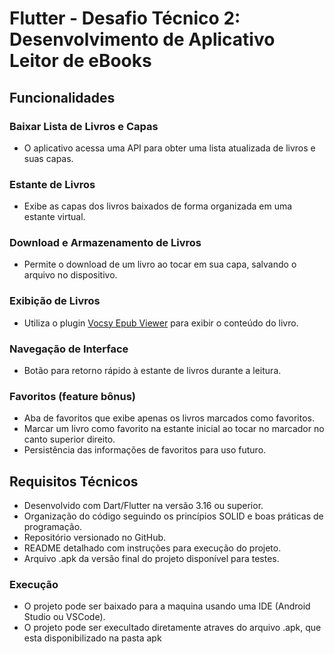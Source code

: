 # Flutter - Desafio Técnico 2: Desenvolvimento de Aplicativo Leitor de eBooks

## Funcionalidades

### Baixar Lista de Livros e Capas
- O aplicativo acessa uma API para obter uma lista atualizada de livros e suas capas.

### Estante de Livros
- Exibe as capas dos livros baixados de forma organizada em uma estante virtual.

### Download e Armazenamento de Livros
- Permite o download de um livro ao tocar em sua capa, salvando o arquivo no dispositivo.

### Exibição de Livros
- Utiliza o plugin [Vocsy Epub Viewer](https://pub.dev/packages/vocsy_epub_viewer) para exibir o conteúdo do livro.

### Navegação de Interface
- Botão para retorno rápido à estante de livros durante a leitura.

### Favoritos (feature bônus)
- Aba de favoritos que exibe apenas os livros marcados como favoritos.
- Marcar um livro como favorito na estante inicial ao tocar no marcador no canto superior direito.
- Persistência das informações de favoritos para uso futuro.

## Requisitos Técnicos

- Desenvolvido com Dart/Flutter na versão 3.16 ou superior.
- Organização do código seguindo os princípios SOLID e boas práticas de programação.
- Repositório versionado no GitHub.
- README detalhado com instruções para execução do projeto.
- Arquivo .apk da versão final do projeto disponível para testes.

### Execução
- O projeto pode ser baixado para a maquina usando uma IDE (Android Studio ou VSCode).
- O projeto pode ser execultado diretamente atraves do arquivo .apk, que esta disponibilizado na pasta apk